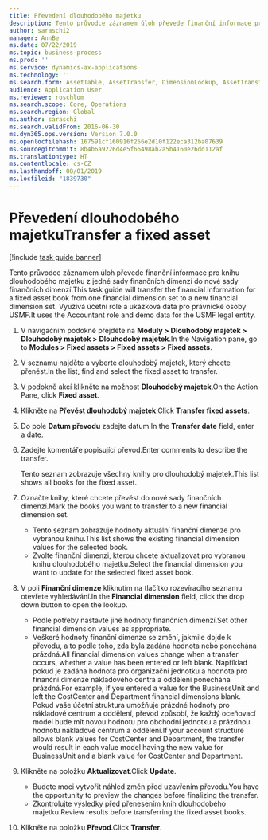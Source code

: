```yaml
---
title: Převedení dlouhodobého majetku
description: Tento průvodce záznamem úloh převede finanční informace pro knihu dlouhodobého majetku z jedné sady finančních dimenzí do nové sady finančních dimenzí.
author: saraschi2
manager: AnnBe
ms.date: 07/22/2019
ms.topic: business-process
ms.prod: ''
ms.service: dynamics-ax-applications
ms.technology: ''
ms.search.form: AssetTable, AssetTransfer, DimensionLookup, AssetTransferConfirmation
audience: Application User
ms.reviewer: roschlom
ms.search.scope: Core, Operations
ms.search.region: Global
ms.author: saraschi
ms.search.validFrom: 2016-06-30
ms.dyn365.ops.version: Version 7.0.0
ms.openlocfilehash: 167591cf160916f256e2d10f122eca312ba07639
ms.sourcegitcommit: 8b4b6a9226d4e5f66498ab2a5b4160e26dd112af
ms.translationtype: HT
ms.contentlocale: cs-CZ
ms.lasthandoff: 08/01/2019
ms.locfileid: "1839730"
---
```

# <a name="transfer-a-fixed-asset"></a><span data-ttu-id="80484-103">Převedení dlouhodobého majetku</span><span class="sxs-lookup"><span data-stu-id="80484-103">Transfer a fixed asset</span></span>

[!include [task guide banner](../../includes/task-guide-banner.md)]

<span data-ttu-id="80484-104">Tento průvodce záznamem úloh převede finanční informace pro knihu dlouhodobého majetku z jedné sady finančních dimenzí do nové sady finančních dimenzí.</span><span class="sxs-lookup"><span data-stu-id="80484-104">This task guide will transfer the financial information for a fixed asset book from one financial dimension set to a new financial dimension set.</span></span>  <span data-ttu-id="80484-105">Využívá účetní role a ukázková data pro právnické osoby USMF.</span><span class="sxs-lookup"><span data-stu-id="80484-105">It uses the Accountant role and demo data for the USMF legal entity.</span></span>

1. <span data-ttu-id="80484-106">V navigačním podokně přejděte na **Moduly > Dlouhodobý majetek > Dlouhodobý majetek > Dlouhodobý majetek**.</span><span class="sxs-lookup"><span data-stu-id="80484-106">In the Navigation pane, go to **Modules > Fixed assets > Fixed assets > Fixed assets**.</span></span>
2. <span data-ttu-id="80484-107">V seznamu najděte a vyberte dlouhodobý majetek, který chcete přenést.</span><span class="sxs-lookup"><span data-stu-id="80484-107">In the list, find and select the fixed asset to transfer.</span></span>
3. <span data-ttu-id="80484-108">V podokně akcí klikněte na možnost **Dlouhodobý majetek**.</span><span class="sxs-lookup"><span data-stu-id="80484-108">On the Action Pane, click **Fixed asset**.</span></span>
4. <span data-ttu-id="80484-109">Klikněte na **Převést dlouhodobý majetek**.</span><span class="sxs-lookup"><span data-stu-id="80484-109">Click **Transfer fixed assets**.</span></span>
5. <span data-ttu-id="80484-110">Do pole **Datum převodu** zadejte datum.</span><span class="sxs-lookup"><span data-stu-id="80484-110">In the **Transfer date** field, enter a date.</span></span>
6. <span data-ttu-id="80484-111">Zadejte komentáře popisující převod.</span><span class="sxs-lookup"><span data-stu-id="80484-111">Enter comments to describe the transfer.</span></span>
    
    <span data-ttu-id="80484-112">Tento seznam zobrazuje všechny knihy pro dlouhodobý majetek.</span><span class="sxs-lookup"><span data-stu-id="80484-112">This list shows all books for the fixed asset.</span></span>  
7. <span data-ttu-id="80484-113">Označte knihy, které chcete převést do nové sady finančních dimenzí.</span><span class="sxs-lookup"><span data-stu-id="80484-113">Mark the books you want to transfer to a new financial dimension set.</span></span>
    * <span data-ttu-id="80484-114">Tento seznam zobrazuje hodnoty aktuální finanční dimenze pro vybranou knihu.</span><span class="sxs-lookup"><span data-stu-id="80484-114">This list shows the existing financial dimension values for the selected book.</span></span>  
    * <span data-ttu-id="80484-115">Zvolte finanční dimenzi, kterou chcete aktualizovat pro vybranou knihu dlouhodobého majetku.</span><span class="sxs-lookup"><span data-stu-id="80484-115">Select the financial dimension you want to update for the selected fixed asset book.</span></span>  
8. <span data-ttu-id="80484-116">V poli **Finanční dimenze** kliknutím na tlačítko rozevíracího seznamu otevřete vyhledávání.</span><span class="sxs-lookup"><span data-stu-id="80484-116">In the **Financial dimension** field, click the drop down button to open the lookup.</span></span>
    * <span data-ttu-id="80484-117">Podle potřeby nastavte jiné hodnoty finančních dimenzí.</span><span class="sxs-lookup"><span data-stu-id="80484-117">Set other financial dimension values as appropriate.</span></span>  
    * <span data-ttu-id="80484-118">Veškeré hodnoty finanční dimenze se změní, jakmile dojde k převodu, a to podle toho, zda byla zadána hodnota nebo ponechána prázdná.</span><span class="sxs-lookup"><span data-stu-id="80484-118">All financial dimension values change when a transfer occurs, whether a value has been entered or left blank.</span></span> <span data-ttu-id="80484-119">Například pokud je zadána hodnota pro organizační jednotku a hodnota pro finanční dimenze nákladového centra a oddělení ponechána prázdná.</span><span class="sxs-lookup"><span data-stu-id="80484-119">For example, if you entered a value for the BusinessUnit and left the CostCenter and Department financial dimensions blank.</span></span> <span data-ttu-id="80484-120">Pokud vaše účetní struktura umožňuje prázdné hodnoty pro nákladové centrum a oddělení, převod způsobí, že každý oceňovací model bude mít novou hodnotu pro obchodní jednotku a prázdnou hodnotu nákladové centrum a oddělení.</span><span class="sxs-lookup"><span data-stu-id="80484-120">If your account structure allows blank values for CostCenter and Department, the transfer would result in each value model having the new value for BusinessUnit and a blank value for CostCenter and Department.</span></span>  
9. <span data-ttu-id="80484-121">Klikněte na položku **Aktualizovat**.</span><span class="sxs-lookup"><span data-stu-id="80484-121">Click **Update**.</span></span>
    * <span data-ttu-id="80484-122">Budete moci vytvořit náhled změn před uzavřením převodu.</span><span class="sxs-lookup"><span data-stu-id="80484-122">You have the opportunity to preview the changes before finalizing the transfer.</span></span>  
    * <span data-ttu-id="80484-123">Zkontrolujte výsledky před přenesením knih dlouhodobého majetku.</span><span class="sxs-lookup"><span data-stu-id="80484-123">Review results before transferring the fixed asset books.</span></span>  
10. <span data-ttu-id="80484-124">Klikněte na položku **Převod**.</span><span class="sxs-lookup"><span data-stu-id="80484-124">Click **Transfer**.</span></span>

